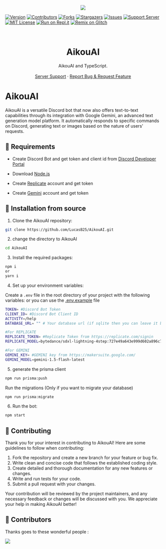 <center><img src="https://capsule-render.vercel.app/api?type=waving&color=gradient&height=200&section=header&text=AikouAI&fontSize=80&fontAlignY=35&animation=twinkling&fontColor=gradient" /></center>

[![Version][version-shield]](version-url)
[![Contributors][contributors-shield]][contributors-url]
[![Forks][forks-shield]][forks-url]
[![Stargazers][stars-shield]][stars-url]
[![Issues][issues-shield]][issues-url]
[![Support Server][support-shield]][support-server]
[![MIT License][license-shield]][license-url]
[![Run on Repl.it](https://repl.it/badge/github/LucasB25/AikouAI)](https://repl.it/github/LucasB25/AikouAI)
[![Remix on Glitch](https://cdn.glitch.com/2703baf2-b643-4da7-ab91-7ee2a2d00b5b%2Fremix-button.svg)](https://glitch.com/edit/#!/import/github/LucasB25/AikouAI)

<!-- PROJECT LOGO -->
<br />

  <h1 align="center">AikouAI</h1>

  <p align="center">AikouAI and TypeScript.
    <br />
    <br />
        <a href="https://discord.gg/AhUJa2kdAr">Server Support</a>
    ·
    <a href="https://github.com/LucasB25/AikouAI/issues">Report Bug & Request Feature</a>
  </p>
</p>

# AikouAI

AikouAI is a versatile Discord bot that now also offers text-to-text capabilities through its integration with Google Gemini, an advanced text generation model platform. It automatically responds to specific commands on Discord, generating text or images based on the nature of users' requests.

## 🔧 Requirements

-   Create Discord Bot and get token and client id from [Discord Developer Portal](https://discord.com/developers/applications)

-   Download [Node.js](https://nodejs.org/en/download/)

-   Create [Replicate](https://replicate.com/) account and get token

-   Create [Gemini](https://makersuite.google.com/) account and get token

## 🚀 Installation from source

1. Clone the AikouAI repository:

```bash
git clone https://github.com/LucasB25/AikouAI.git
```

2. change the directory to AikouAI

```bash
cd AikouAI
```

3. Install the required packages:

```bash
npm i
or
yarn i
```

4. Set up your environment variables:

Create a `.env` file in the root directory of your project with the following variables:
or you can use the [.env.example](https://raw.githubusercontent.com/LucasB25/AikouAI/main/.env.example) file

```bash
TOKEN= #Discord Bot Token
CLIENT_ID= #Discord Bot Client ID
ACTIVITY=/help
DATABASE_URL= "" # Your database url (if sqlite then you can leave it blank)

#For REPLICATE
REPLICATE_TOKEN= #Replicate Token from https://replicate.com/signin
REPLICATE_MODEL=bytedance/sdxl-lightning-4step:727e49a643e999d602a896c774a0658ffefea21465756a6ce24b7ea4165eba6a

#For GEMINI
GEMINI_KEY= #GEMINI key from https://makersuite.google.com/
GEMINI_MODEL=gemini-1.5-flash-latest
```

5. generate the prisma client

```bash
npm run prisma:push
```

Run the migrations (Only if you want to migrate your database)

```bash
npm run prisma:migrate
```

6. Run the bot:

```bash
npm start
```

## 📜 Contributing

Thank you for your interest in contributing to AikouAI! Here are some guidelines to follow when contributing:

1. Fork the repository and create a new branch for your feature or bug fix.
2. Write clean and concise code that follows the established coding style.
3. Create detailed and thorough documentation for any new features or changes.
4. Write and run tests for your code.
5. Submit a pull request with your changes.

Your contribution will be reviewed by the project maintainers, and any necessary feedback or changes will be discussed with you. We appreciate your help in making AikouAI better!

## 👥 Contributors

Thanks goes to these wonderful people :

<a href="https://github.com/LucasB25/AikouAI/graphs/contributors">
  <img src="https://contrib.rocks/image?repo=LucasB25/AikouAI" />
</a>

[version-shield]: https://img.shields.io/github/package-json/v/LucasB25/AikouAI?style=for-the-badge
[contributors-shield]: https://img.shields.io/github/contributors/LucasB25/AikouAI.svg?style=for-the-badge
[contributors-url]: https://github.com/LucasB25/AikouAI/graphs/contributors
[forks-shield]: https://img.shields.io/github/forks/LucasB25/AikouAI.svg?style=for-the-badge
[forks-url]: https://github.com/LucasB25/AikouAI/network/members
[stars-shield]: https://img.shields.io/github/stars/LucasB25/AikouAI.svg?style=for-the-badge
[stars-url]: https://github.com/LucasB25/AikouAI/stargazers
[issues-shield]: https://img.shields.io/github/issues/LucasB25/AikouAI.svg?style=for-the-badge
[issues-url]: https://github.com/LucasB25/AikouAI/issues
[license-shield]: https://img.shields.io/github/license/LucasB25/AikouAI.svg?style=for-the-badge
[license-url]: https://github.com/LucasB25/AikouAI/blob/mains/LICENSE
[support-server]: https://discord.gg/AhUJa2kdAr
[support-shield]: https://img.shields.io/discord/942117923001098260.svg?style=for-the-badge&logo=discord&colorB=7289DA
